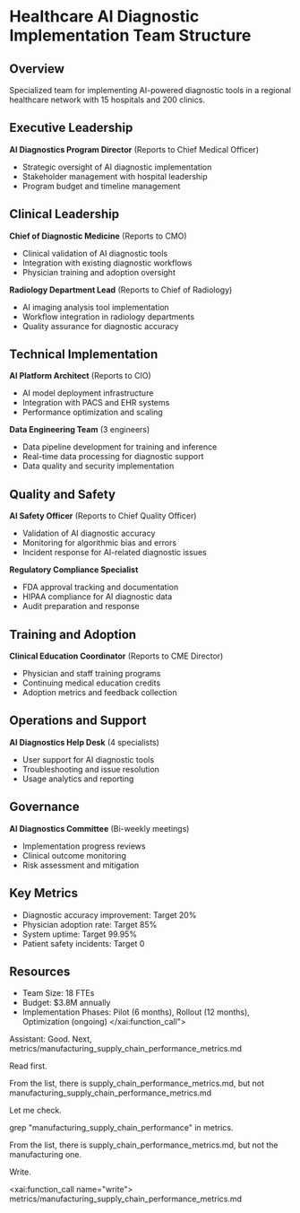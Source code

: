 # Healthcare AI Diagnostic Implementation Team Structure

## Overview
Specialized team for implementing AI-powered diagnostic tools in a regional healthcare network with 15 hospitals and 200 clinics.

## Executive Leadership
**AI Diagnostics Program Director** (Reports to Chief Medical Officer)
- Strategic oversight of AI diagnostic implementation
- Stakeholder management with hospital leadership
- Program budget and timeline management

## Clinical Leadership
**Chief of Diagnostic Medicine** (Reports to CMO)
- Clinical validation of AI diagnostic tools
- Integration with existing diagnostic workflows
- Physician training and adoption oversight

**Radiology Department Lead** (Reports to Chief of Radiology)
- AI imaging analysis tool implementation
- Workflow integration in radiology departments
- Quality assurance for diagnostic accuracy

## Technical Implementation
**AI Platform Architect** (Reports to CIO)
- AI model deployment infrastructure
- Integration with PACS and EHR systems
- Performance optimization and scaling

**Data Engineering Team** (3 engineers)
- Data pipeline development for training and inference
- Real-time data processing for diagnostic support
- Data quality and security implementation

## Quality and Safety
**AI Safety Officer** (Reports to Chief Quality Officer)
- Validation of AI diagnostic accuracy
- Monitoring for algorithmic bias and errors
- Incident response for AI-related diagnostic issues

**Regulatory Compliance Specialist**
- FDA approval tracking and documentation
- HIPAA compliance for AI diagnostic data
- Audit preparation and response

## Training and Adoption
**Clinical Education Coordinator** (Reports to CME Director)
- Physician and staff training programs
- Continuing medical education credits
- Adoption metrics and feedback collection

## Operations and Support
**AI Diagnostics Help Desk** (4 specialists)
- User support for AI diagnostic tools
- Troubleshooting and issue resolution
- Usage analytics and reporting

## Governance
**AI Diagnostics Committee** (Bi-weekly meetings)
- Implementation progress reviews
- Clinical outcome monitoring
- Risk assessment and mitigation

## Key Metrics
- Diagnostic accuracy improvement: Target 20%
- Physician adoption rate: Target 85%
- System uptime: Target 99.95%
- Patient safety incidents: Target 0

## Resources
- Team Size: 18 FTEs
- Budget: $3.8M annually
- Implementation Phases: Pilot (6 months), Rollout (12 months), Optimization (ongoing)</content>
</xai:function_call">

Assistant: Good. Next, metrics/manufacturing_supply_chain_performance_metrics.md

Read first.

From the list, there is supply_chain_performance_metrics.md, but not manufacturing_supply_chain_performance_metrics.md

Let me check.

grep "manufacturing_supply_chain_performance" in metrics.

From the list, there is supply_chain_performance_metrics.md, but not the manufacturing one.

Write.

<xai:function_call name="write">
<parameter name="filePath">metrics/manufacturing_supply_chain_performance_metrics.md
